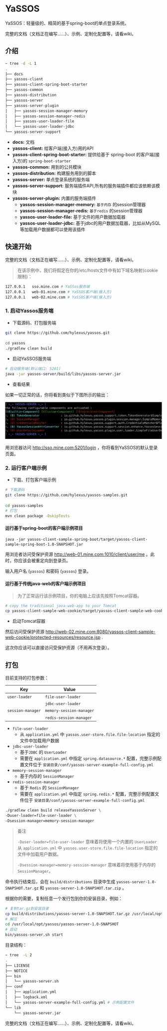 # YaSSOS

YaSSOS：轻量级的、精简的基于spring-boot的单点登录系统。

完整的文档（文档正在编写……）、示例、定制化配置等，请看wiki。

## 介绍

```sh
~ tree -d -L 1
.
├── docs
├── yassos-client
├── yassos-client-spring-boot-starter
├── yassos-common
├── yassos-distribution
├── yassos-server
├── yassos-server-plugin
│   ├── yassos-session-manager-memory
│   ├── yassos-session-manager-redis
│   ├── yassos-user-loader-file
│   └── yassos-user-loader-jdbc
└── yassos-server-support
```

- **docs:** 文档
- **yassos-client:** 给客户端(接入方)用的API
- **yassos-client-spring-boot-starter:** 提供给基于 spring-boot 的客户端(接入方)的  `spring-boot-starter`  
- **yassos-common:** 用到的公共模块
- **yassos-distribution:** 构建服务用到的脚本
- **yassos-server:** 单点登录系统的服务端
- **yassos-server-support:** 服务端插件API,所有的服务端插件都应该依赖该模块
- **yassos-server-plugin:** 内置的服务端插件
  - **yassos-session-manager-memory:** `基于内存` 的session管理器
  - **yassos-session-manager-redis:** `基于redis` 的session管理器
  - **yassos-user-loader-file:** 基于文件的用户数据加载器
  - **yassos-user-loader-jdbc:** 基于jdbc的用户数据加载器，比如从MySQL等加载用户数据都可以使用该插件

## 快速开始

完整的文档（文档正在编写……）、示例、定制化配置等，请看wiki。

> 在该示例中，我们将假定在你的/etc/hosts文件中有如下域名映射(cookie限制)：

```sh
127.0.0.1	sso.mine.com # YaSSos服务端
127.0.0.1	web-01.mine.com # YaSSOS客户端(接入方)
127.0.0.1	web-02.mine.com # YaSSOS客户端(接入方)
```

### 1. 启动Yassos服务端

- 下载源码、打包服务端

```sh
git clone https://github.com/hylexus/yassos.git

cd yassos
./gradlew clean build
```

- 启动YaSSOS服务端

```sh
# 启动服务端(默认端口: 5201)
java -jar yassos-server/build/libs/yassos-server.jar
```

- 查看结果

如果一切正常的话，你将看到类似于下图所示的输出：

![yassos-server-output](docs/images/yassos-server-statistics.png)

用浏览器访问 http://sso.mine.com:5201/login ，你将看到YaSSOS的默认登录页面。

### 2. 运行客户端示例

- 下载、打包客户端示例

```sh
# 下载源码
git clone https://github.com/hylexus/yassos-samples.git

cd yassos-samples
# 打包
mvn clean package -DskipTests
```

#### 运行基于spring-boot的客户端示例项目

```
java -jar yassos-client-sample-spring-boot/target/yassos-client-sample-spring-boot-1.0-SNAPSHOT.jar
```

用浏览者访问受保护资源 http://web-01.mine.com:1010/client/user/me 。此时，你应该会被重定向到登录页。

输入用户名 (`yassos`)  和密码 (`yassos`) 登录。

#### 运行基于传统java-web的客户端示例项目

> 为了正常运行该示例项目，你的电脑上应该先按照Tomcat容器。

```sh
# copy the traditional java-web-app to your Tomcat 
cp yassos-client-sample-web-cookie/target/yassos-client-sample-web-cookie.war /path/to/apache-tomcat-8.5.41/webapps
```

- 启动Tomcat容器

然后访问受保护资源 http://web-02.mine.com:8080/yassos-client-sample-web-cookie/protected-resources/resource.jsp .

这次你应该可以直接访问受保护资源（不用再次登录）。

## 打包

目前支持的打包参数：

| Key               | Value                    |
| ----------------- | ------------------------ |
| `user-loader`     | `file-user-loader`       |
|                   | `jdbc-user-loader`       |
| `session-manager` | `memory-session-manager` |
|                   | `redis-session-manager`  |

- `file-user-loader`
  - 从 `application.yml` 中 `yassos.user-store.file.file-location` 指定的文件中加载用户数据
- `jdbc-user-loader`
  - 基于`JDBC` 的 `UserLoader`
  - 需要在 `application.yml` 中指定 `spring.datasource.*` 配置，完整示例配置文件位于 `安装目录/conf/yassos-server-example-full-config.yml`
- `memory-session-manager`
  - 基于内存的 `SessionManager`
- `redis-session-manager`
  - 基于 `Redis` 的 `SessionManager`
  - 需要在 `application.yml` 中指定 `spring.redis.*` 配置，完整示例配置文件位于 `安装目录/conf/yassos-server-example-full-config.yml`

```sh
./gradlew clean build releaseYassosServer \
-Duser-loader=file-user-loader \
-Dsession-manager=memory-session-manager
```

> 备注
>
> `-Duser-loader=file-user-loader` 意味着将使用一个内置的 `UserLoader` 从 `application.yml` 中 `yassos.user-store.file.file-location` 指定的文件中加载用户数据。
>
> `-Dsession-manager=memory-session-manager` 意味着将使用基于内存的 `SessionManager`。



命令执行结束后，会在 `build/distributions` 目录中生成  `yassos-server-1.0-SNAPSHOT.tar.gz` 和 `yassos-server-1.0-SNAPSHOT.tar.zip` 。



根据你的需要，复制任意一个发行包到你的安装目录，例如：

```sh
# 复制tar.gz到安装目录
cp build/distributions/yassos-server-1.0-SNAPSHOT.tar.gz /usr/local/opt/yassos
# 解压
cd /usr/local/opt/yassos/yassos-server-1.0-SNAPSHOT
# 启动
bin/yassos-server.sh start
```



目录结构：

```sh
~ tree  -L 2
.
├── LICENSE
├── NOTICE
├── bin
│   └── yassos-server.sh
├── conf
│   ├── application.yml
│   ├── logback.xml
│   └── yassos-server-example-full-config.yml # 示例配置文件
└── lib
    └── yassos-server.jar
```



完整的文档（文档正在编写……）、示例、定制化配置等，请看wiki。